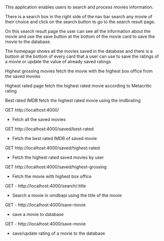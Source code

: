This application enables users to search  and process movies information.

There is a search box in the right side of the nav bar search any movie of their choice and click on the search button to go to the search result page.

On this search result page the user can see all the information about the movie and use the save button at the bottom of the movie card to save the movie to the database.

The homepage shows all the movies saved in the database and there is a buttom at the bottom of every card that a user can use to save the ratings of a movie or update the value of already saved  ratings

Highest grossing movies fetch the movie with the highest box office from the saved movies

Highest rated page fetch the highest rated movie according to Metacritic rating

Best rated IMDB fetch the highest rated movie using the imdbrating



GET  http://localhost:4000/

- Fetch all the saved movies

GET http://localhost:4000/saved/best-rated

- Fetch the best rated IMDB of saved movie

GET http://localhost:4000/saved/highest-rated

- Fetch the highest rated saved movies by user

GET http://localhost:4000/saved/highest-grossing

- Fetch the movie with highest box office

GET - http://localhost:4000/search/:title

- Search a movie in omdbapi using the title of the movie

GET - http://localhost:4000/save-movie

- save a movie to database


GET - http://localhost:4000/save-movie

- save/update rating of a movie to the database